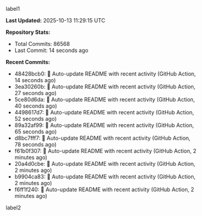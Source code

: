 
label1 
<!-- ACTIVITY_START -->
**Last Updated:** 2025-10-13 11:29:15 UTC

**Repository Stats:**
- Total Commits: 86568
- Last Commit: 14 seconds ago

**Recent Commits:**
- 48428bcb0: 🤖 Auto-update README with recent activity (GitHub Action, 14 seconds ago)
- 3ea30260b: 🤖 Auto-update README with recent activity (GitHub Action, 27 seconds ago)
- 5ce80d6da: 🤖 Auto-update README with recent activity (GitHub Action, 40 seconds ago)
- 4498617d7: 🤖 Auto-update README with recent activity (GitHub Action, 52 seconds ago)
- 89a32af99: 🤖 Auto-update README with recent activity (GitHub Action, 65 seconds ago)
- d8bc7fff7: 🤖 Auto-update README with recent activity (GitHub Action, 78 seconds ago)
- f61b0f307: 🤖 Auto-update README with recent activity (GitHub Action, 2 minutes ago)
- 20a4d0cbe: 🤖 Auto-update README with recent activity (GitHub Action, 2 minutes ago)
- b9904ca83: 🤖 Auto-update README with recent activity (GitHub Action, 2 minutes ago)
- f6ff1f240: 🤖 Auto-update README with recent activity (GitHub Action, 2 minutes ago)
<!-- ACTIVITY_END -->

label2
